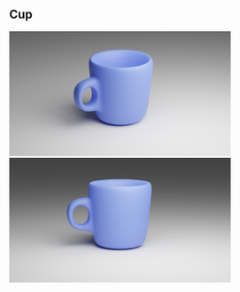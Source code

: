 ## Cup

<img src="https://github.com/inots/3DModeling/blob/main/cup/cup.png" width=400><br> <img src="https://github.com/inots/3DModeling/blob/main/cup/cup2.png" width=400><br>
